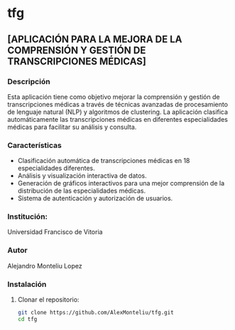 # tfg

## [APLICACIÓN PARA LA MEJORA DE LA COMPRENSIÓN Y GESTIÓN DE TRANSCRIPCIONES MÉDICAS]

### Descripción

Esta aplicación tiene como objetivo mejorar la comprensión y gestión de transcripciones médicas a través de técnicas avanzadas de procesamiento de lenguaje natural (NLP) y algoritmos de clustering. La aplicación clasifica automáticamente las transcripciones médicas en diferentes especialidades médicas para facilitar su análisis y consulta.

### Características

- Clasificación automática de transcripciones médicas en 18 especialidades diferentes.
- Análisis y visualización interactiva de datos.
- Generación de gráficos interactivos para una mejor comprensión de la distribución de las especialidades médicas.
- Sistema de autenticación y autorización de usuarios.

### Institución:
Universidad Francisco de Vitoria

### Autor
Alejandro Monteliu Lopez

### Instalación

1. Clonar el repositorio:
   ```sh
   git clone https://github.com/AlexMonteliu/tfg.git
   cd tfg
